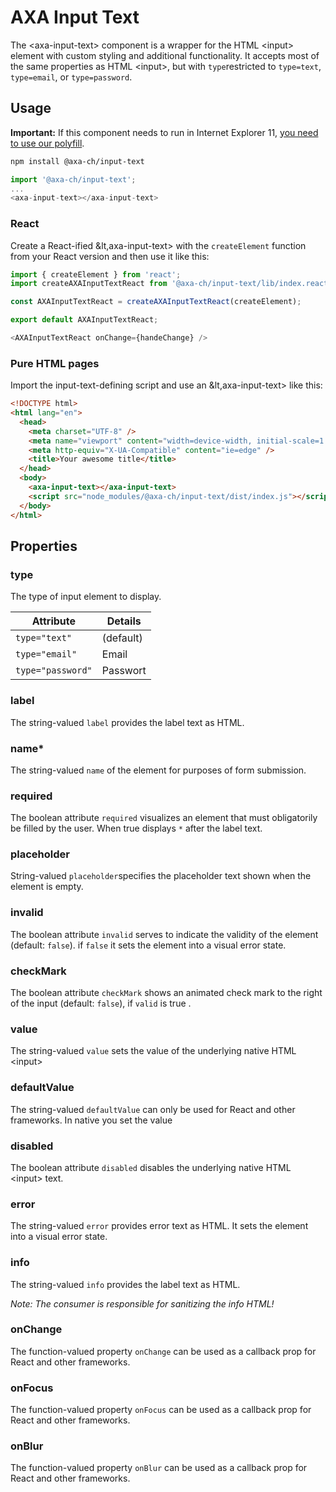 # AXA Input Text

The &lt;axa-input-text&gt; component is a wrapper for the HTML &lt;input&gt; element with custom styling and additional functionality.
It accepts most of the same properties as HTML &lt;input&gt;, but with `type`restricted to `type=text`, `type=email`, or `type=password`.

## Usage

**Important:** If this component needs to run in Internet Explorer 11, [you need to use our polyfill](https://github.com/axa-ch/patterns-library/tree/develop/src/components/05-utils/polyfill).

```bash
npm install @axa-ch/input-text
```

```js
import '@axa-ch/input-text';
...
<axa-input-text></axa-input-text>
```

### React

Create a React-ified &lt,axa-input-text&gt; with the `createElement` function from your React version and then use it like this:

```js
import { createElement } from 'react';
import createAXAInputTextReact from '@axa-ch/input-text/lib/index.react';

const AXAInputTextReact = createAXAInputTextReact(createElement);

export default AXAInputTextReact;
```

```js
<AXAInputTextReact onChange={handeChange} />
```

### Pure HTML pages

Import the input-text-defining script and use an &lt,axa-input-text&gt; like this:

```html
<!DOCTYPE html>
<html lang="en">
  <head>
    <meta charset="UTF-8" />
    <meta name="viewport" content="width=device-width, initial-scale=1.0" />
    <meta http-equiv="X-UA-Compatible" content="ie=edge" />
    <title>Your awesome title</title>
  </head>
  <body>
    <axa-input-text></axa-input-text>
    <script src="node_modules/@axa-ch/input-text/dist/index.js"></script>
  </body>
</html>
```

## Properties

### type

The type of input element to display.

| Attribute         | Details   |
| ----------------- | --------- |
| `type="text"`     | (default) |
| `type="email"`    | Email     |
| `type="password"` | Passwort  |

### label

The string-valued `label` provides the label text as HTML.

### name\*

The string-valued `name` of the element for purposes of form submission.

### required

The boolean attribute `required` visualizes an element that must obligatorily be filled by the user. When true displays `*` after the label text.

### placeholder

String-valued `placeholder`specifies the placeholder text shown when the element is empty.

### invalid

The boolean attribute `invalid` serves to indicate the validity of the element (default: `false`). if `false` it sets the element into a visual error state.

### checkMark

The boolean attribute `checkMark` shows an animated check mark to the right of the input (default: `false`), if `valid` is true .

### value

The string-valued `value` sets the value of the underlying native HTML &lt;input&gt;

### defaultValue

The string-valued `defaultValue` can only be used for React and other frameworks. In native you set the value

### disabled

The boolean attribute `disabled` disables the underlying native HTML &lt;input&gt; text.

### error

The string-valued `error` provides error text as HTML. It sets the element into a visual error state.

### info

The string-valued `info` provides the label text as HTML.

_Note: The consumer is responsible for sanitizing the info HTML!_

### onChange

The function-valued property `onChange` can be used as a callback prop for React and other frameworks.

### onFocus

The function-valued property `onFocus` can be used as a callback prop for React and other frameworks.

### onBlur

The function-valued property `onBlur` can be used as a callback prop for React and other frameworks.
